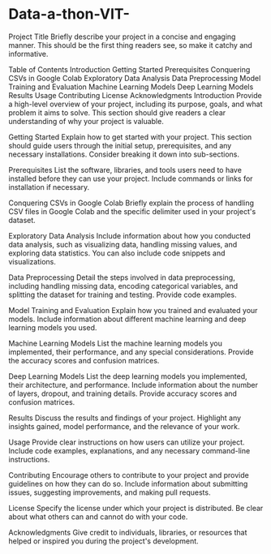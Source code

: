 # Data-a-thon-VIT-

Project Title
Briefly describe your project in a concise and engaging manner. This should be the first thing readers see, so make it catchy and informative.

Table of Contents
Introduction
Getting Started
Prerequisites
Conquering CSVs in Google Colab
Exploratory Data Analysis
Data Preprocessing
Model Training and Evaluation
Machine Learning Models
Deep Learning Models
Results
Usage
Contributing
License
Acknowledgments
Introduction
Provide a high-level overview of your project, including its purpose, goals, and what problem it aims to solve. This section should give readers a clear understanding of why your project is valuable.

Getting Started
Explain how to get started with your project. This section should guide users through the initial setup, prerequisites, and any necessary installations. Consider breaking it down into sub-sections.

Prerequisites
List the software, libraries, and tools users need to have installed before they can use your project. Include commands or links for installation if necessary.

Conquering CSVs in Google Colab
Briefly explain the process of handling CSV files in Google Colab and the specific delimiter used in your project's dataset.

Exploratory Data Analysis
Include information about how you conducted data analysis, such as visualizing data, handling missing values, and exploring data statistics. You can also include code snippets and visualizations.

Data Preprocessing
Detail the steps involved in data preprocessing, including handling missing data, encoding categorical variables, and splitting the dataset for training and testing. Provide code examples.

Model Training and Evaluation
Explain how you trained and evaluated your models. Include information about different machine learning and deep learning models you used.

Machine Learning Models
List the machine learning models you implemented, their performance, and any special considerations. Provide the accuracy scores and confusion matrices.

Deep Learning Models
List the deep learning models you implemented, their architecture, and performance. Include information about the number of layers, dropout, and training details. Provide accuracy scores and confusion matrices.

Results
Discuss the results and findings of your project. Highlight any insights gained, model performance, and the relevance of your work.

Usage
Provide clear instructions on how users can utilize your project. Include code examples, explanations, and any necessary command-line instructions.

Contributing
Encourage others to contribute to your project and provide guidelines on how they can do so. Include information about submitting issues, suggesting improvements, and making pull requests.

License
Specify the license under which your project is distributed. Be clear about what others can and cannot do with your code.

Acknowledgments
Give credit to individuals, libraries, or resources that helped or inspired you during the project's development.

